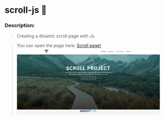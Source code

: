 # scroll-js :dizzy:

### Description:

>Creating a dinamic scroll page with Js

>You can open the page here: [Scroll page!](https://celfiew.github.io/scroll-js/) 
![imagenes](https://github.com/celfiew/scroll-js/blob/main/img/scroll-img.PNG)

